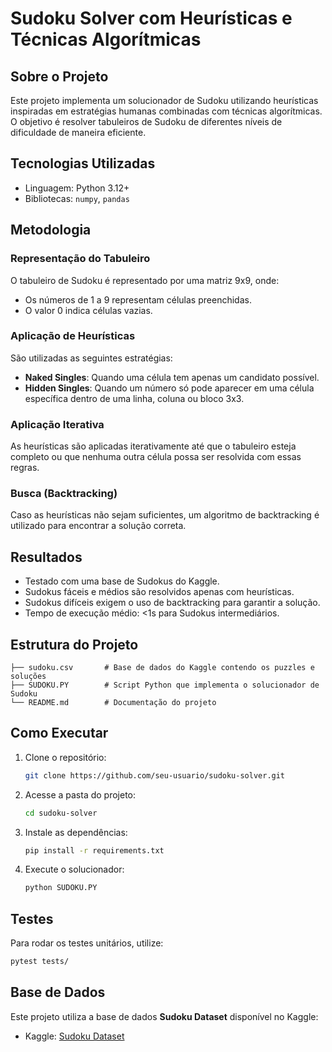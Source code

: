 # Sudoku Solver com Heurísticas e Técnicas Algorítmicas

## Sobre o Projeto
Este projeto implementa um solucionador de Sudoku utilizando heurísticas inspiradas em estratégias humanas combinadas com técnicas algorítmicas. O objetivo é resolver tabuleiros de Sudoku de diferentes níveis de dificuldade de maneira eficiente.

## Tecnologias Utilizadas
- Linguagem: Python 3.12+
- Bibliotecas: `numpy`, `pandas`

## Metodologia

### Representação do Tabuleiro
O tabuleiro de Sudoku é representado por uma matriz 9x9, onde:
- Os números de 1 a 9 representam células preenchidas.
- O valor 0 indica células vazias.

### Aplicação de Heurísticas
São utilizadas as seguintes estratégias:
- **Naked Singles**: Quando uma célula tem apenas um candidato possível.
- **Hidden Singles**: Quando um número só pode aparecer em uma célula específica dentro de uma linha, coluna ou bloco 3x3.

### Aplicação Iterativa
As heurísticas são aplicadas iterativamente até que o tabuleiro esteja completo ou que nenhuma outra célula possa ser resolvida com essas regras.

### Busca (Backtracking)
Caso as heurísticas não sejam suficientes, um algoritmo de backtracking é utilizado para encontrar a solução correta.

## Resultados
- Testado com uma base de Sudokus do Kaggle.
- Sudokus fáceis e médios são resolvidos apenas com heurísticas.
- Sudokus difíceis exigem o uso de backtracking para garantir a solução.
- Tempo de execução médio: <1s para Sudokus intermediários.

## Estrutura do Projeto
```
├── sudoku.csv       # Base de dados do Kaggle contendo os puzzles e soluções
├── SUDOKU.PY        # Script Python que implementa o solucionador de Sudoku
└── README.md        # Documentação do projeto
```

## Como Executar
1. Clone o repositório:
   ```sh
   git clone https://github.com/seu-usuario/sudoku-solver.git
   ```
2. Acesse a pasta do projeto:
   ```sh
   cd sudoku-solver
   ```
3. Instale as dependências:
   ```sh
   pip install -r requirements.txt
   ```
4. Execute o solucionador:
   ```sh
   python SUDOKU.PY
   ```

## Testes
Para rodar os testes unitários, utilize:
```sh
pytest tests/
```

## Base de Dados
Este projeto utiliza a base de dados **Sudoku Dataset** disponível no Kaggle:
- Kaggle: [Sudoku Dataset](https://www.kaggle.com/datasets/rohanrao/sudoku/code)


